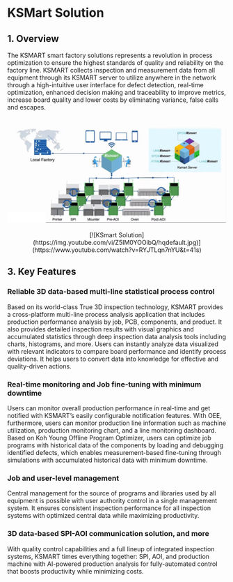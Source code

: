 # KSMart Solution

## 1. Overview

The KSMART smart factory solutions represents a revolution in process optimization to ensure the highest standards of quality and reliability on the factory line.
KSMART collects inspection and measurement data from all equipment through its 
KSMART server to utilize anywhere in the network through a high-intuitive user interface for defect detection, real-time optimization, 
enhanced decision making and traceability to improve metrics, increase board quality and lower costs by eliminating variance, false calls and escapes.
<div align="center">
    <br />
    <img src="./images/ksmart-solutions.jpg" alt="KSmart Solution">
</div>

<div align="center">
    <br />
    [![KSmart Solution](https://img.youtube.com/vi/Z5IM0YOOibQ/hqdefault.jpg)](https://www.youtube.com/watch?v=RYJTLqn7nYU&t=41s)
</div>

## 3. Key Features

### Reliable 3D data-based multi-line statistical process control

Based on its world-class True 3D inspection technology, KSMART provides a cross-platform multi-line process analysis application 
that includes production performance analysis by job, PCB, components, and product. It also provides detailed inspection results with visual graphics 
and accumulated statistics through deep inspection data analysis tools including charts, histograms, and more. Users can instantly analyze data visualized 
with relevant indicators to compare board performance and identify process deviations. 
It helps users to convert data into knowledge for effective and quality-driven actions.

### Real-time monitoring and Job fine-tuning with minimum downtime

Users can monitor overall production performance in real-time and get notified with KSMART’s easily configurable notification features. 
With OEE, furthermore, users can monitor production line information such as machine utilization, production monitoring chart, and a line monitoring dashboard. 
Based on Koh Young Offline Program Optimizer, users can optimize job programs with historical data of the components by loading and debugging identified defects, 
which enables measurement-based fine-tuning through simulations with accumulated historical data with minimum downtime.

### Job and user-level management

Central management for the source of programs and libraries used by all equipment is possible with user authority control in a single management system.
It ensures consistent inspection performance for all inspection systems with optimized central data while maximizing productivity.

### 3D data-based SPI-AOI communication solution, and more

With quality control capabilities and a full lineup of integrated inspection systems, KSMART times everything together: 
SPI, AOI, and production machine with AI-powered production analysis for fully-automated control that boosts productivity while minimizing costs.



